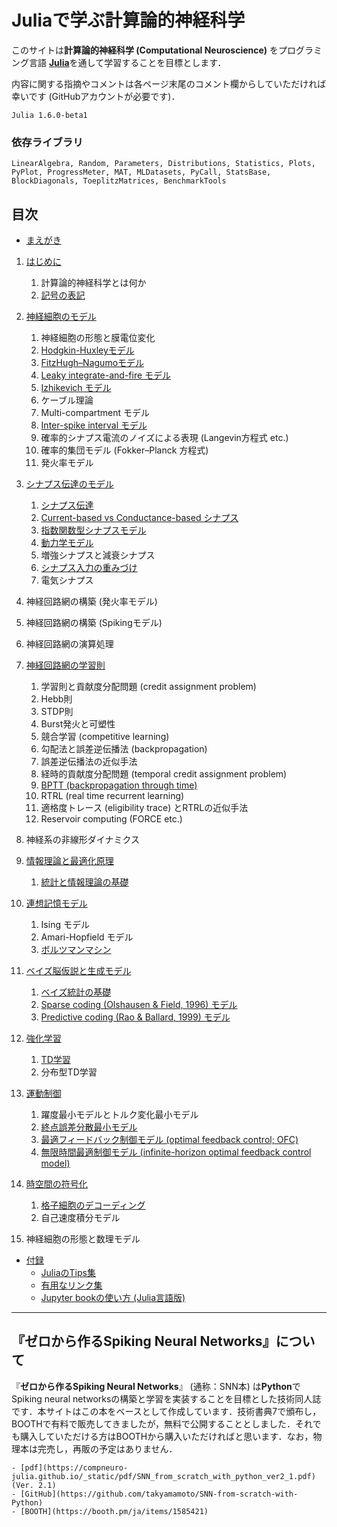 # Juliaで学ぶ計算論的神経科学

このサイトは**計算論的神経科学 (Computational Neuroscience)** をプログラミング言語 [**Julia**](https://julialang.org/)を通して学習することを目標とします．

内容に関する指摘やコメントは各ページ末尾のコメント欄からしていただければ幸いです (GitHubアカウントが必要です)．

```{admonition} 記事で使用しているJuliaのバージョン
Julia 1.6.0-beta1
```

### 依存ライブラリ
`LinearAlgebra, Random, Parameters, Distributions, Statistics, Plots, PyPlot, ProgressMeter, MAT, MLDatasets, PyCall, StatsBase, BlockDiagonals, ToeplitzMatrices, BenchmarkTools`

## 目次
- [まえがき](https://compneuro-julia.github.io/intro.html)

1. [はじめに](https://compneuro-julia.github.io/chap1/1_intro.html)
	1. 計算論的神経科学とは何か
	1. [記号の表記](https://compneuro-julia.github.io/chap1/notation.html)
1. [神経細胞のモデル](https://compneuro-julia.github.io/chap2/2_intro.html)
	1. 神経細胞の形態と膜電位変化
	1. [Hodgkin-Huxleyモデル](https://compneuro-julia.github.io/chap2/2-2_hodgkinhuxley.html)
	1. [FitzHugh–Nagumoモデル](https://compneuro-julia.github.io/chap2/2-3_fhn.html)
	1. [Leaky integrate-and-fire モデル](https://compneuro-julia.github.io/chap2/2-4_lif.html)
	1. [Izhikevich モデル](https://compneuro-julia.github.io/chap2/2-5_iz.html)
	1. ケーブル理論
	1. Multi-compartment モデル
	1. [Inter-spike interval モデル](https://compneuro-julia.github.io/chap2/2-8_isi.html)
	1. 確率的シナプス電流のノイズによる表現 (Langevin方程式 etc.)
	1. 確率的集団モデル (Fokker–Planck 方程式)
	1. 発火率モデル
1. [シナプス伝達のモデル](https://compneuro-julia.github.io/chap3/3_intro.html)
	1. [シナプス伝達](https://compneuro-julia.github.io/chap3/3-1_synapse.html)
	1. [Current-based vs Conductance-based シナプス](https://compneuro-julia.github.io/chap3/3-2_current-conductance-synapse.html)
	1. [指数関数型シナプスモデル](https://compneuro-julia.github.io/chap3/3-3_expo-synapse.html)
	1. [動力学モデル](https://compneuro-julia.github.io/chap3/3-4_kinetic-synapse.html)
	1. 増強シナプスと減衰シナプス
	1. [シナプス入力の重みづけ](https://compneuro-julia.github.io/chap3/3-6_synaptic-weighted.html)
	1. 電気シナプス
4. 神経回路網の構築 (発火率モデル)
5. 神経回路網の構築 (Spikingモデル)
6. 神経回路網の演算処理
7. [神経回路網の学習則](https://compneuro-julia.github.io/chap7/7_intro.html)
	1. 学習則と貢献度分配問題 (credit assignment problem)
	2. Hebb則
	3. STDP則
	4. Burst発火と可塑性
	5. 競合学習 (competitive learning)
	6. 勾配法と誤差逆伝播法 (backpropagation)
	7. 誤差逆伝播法の近似手法
	8. 経時的貢献度分配問題 (temporal credit assignment problem)
	9. [BPTT (backpropagation through time)](https://compneuro-julia.github.io/chap7/7-9_bptt.html)
	10. RTRL (real time recurrent learning)
	11. 適格度トレース (eligibility trace) とRTRLの近似手法
	12. Reservoir computing (FORCE etc.)
8. 神経系の非線形ダイナミクス
9. [情報理論と最適化原理](https://compneuro-julia.github.io/chap9/9_intro.html)
	1. [統計と情報理論の基礎](https://compneuro-julia.github.io/chap9/9-1_statistics_and_information.html)

10. [連想記憶モデル](https://compneuro-julia.github.io/chap10/10_intro.html)
	1. Ising モデル
	2. Amari-Hopfield モデル
	3. [ボルツマンマシン](https://compneuro-julia.github.io/chap10/10-3_boltzmann_machine.html)

11. [ベイズ脳仮説と生成モデル](https://compneuro-julia.github.io/chap11/11_intro.html)
    1. [ベイズ統計の基礎](https://compneuro-julia.github.io/chap11/11-1_bayes_statistics.html)
    1. [Sparse coding (Olshausen & Field, 1996) モデル](https://compneuro-julia.github.io/chap11/11-2_sparse-coding.html)
    1. [Predictive coding (Rao & Ballard, 1999) モデル](https://compneuro-julia.github.io/chap11/11-3_predictive-coding-rao.html)
12. [強化学習](https://compneuro-julia.github.io/chap12/12_intro.html)
    1. [TD学習](https://compneuro-julia.github.io/chap12/12-1_td_learning.html)
    2. 分布型TD学習
13. [運動制御](https://compneuro-julia.github.io/chap13/13_intro.html)
    1. 躍度最小モデルとトルク変化最小モデル
    2. [終点誤差分散最小モデル](https://compneuro-julia.github.io/chap13/13-2_minimum_variance.html)
    3. [最適フィードバック制御モデル (optimal feedback control; OFC)](https://compneuro-julia.github.io/chap13/13-3_optimal_feedback_control.html)
    4. [無限時間最適制御モデル (infinite-horizon optimal feedback control model)](https://compneuro-julia.github.io/chap13/13-4_infinite_horizon_ofc.html)
14. [時空間の符号化](https://compneuro-julia.github.io/chap14/14_intro.html)
    1. [格子細胞のデコーディング](https://compneuro-julia.github.io/chap14/14-1_grid_cells.html)
    2. 自己速度積分モデル
15. 神経細胞の形態と数理モデル

- [付録](https://compneuro-julia.github.io/appendix/appendix_intro.html)
	- [JuliaのTips集](https://compneuro-julia.github.io/appendix/tips.html)
	- [有用なリンク集](https://compneuro-julia.github.io/appendix/useful_links.html)
	- [Jupyter bookの使い方 (Julia言語版)](https://compneuro-julia.github.io/appendix/usage_jupyter_book.html)


***

## 『ゼロから作るSpiking Neural Networks』について
『**ゼロから作るSpiking Neural Networks**』 (通称：SNN本) は**Python**でSpiking neural networksの構築と学習を実装することを目標とした技術同人誌です．本サイトはこの本をベースとして作成しています．技術書典7で頒布し，BOOTHで有料で販売してきましたが，無料で公開することとしました．それでも購入していただける方はBOOTHから購入いただければと思います．なお，物理本は完売し，再販の予定はありません．

```{admonition} 『ゼロから作るSpiking Neural Networks』Links
- [pdf](https://compneuro-julia.github.io/_static/pdf/SNN_from_scratch_with_python_ver2_1.pdf) (Ver. 2.1)
- [GitHub](https://github.com/takyamamoto/SNN-from-scratch-with-Python)
- [BOOTH](https://booth.pm/ja/items/1585421)
```



